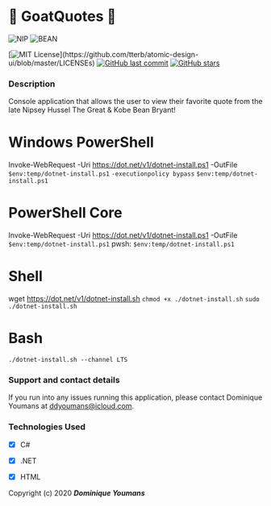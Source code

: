 # 🐐 GoatQuotes  🐐
<!-- Nip & Kobe image -->
![NIP](https://media.giphy.com/media/1k2Tu9c5RlAHaa2sG9/giphy.gif)
![BEAN](https://media.giphy.com/media/eH5e8LXYBzKKI/giphy.gif)
<!-- badges -->
[![MIT License](https://img.shields.io/apm/l/atomic-design-ui.svg?)](https://github.com/tterb/atomic-design-ui/blob/master/LICENSEs)
[![GitHub last commit](https://img.shields.io/github/last-commit/google/skia.svg?style=flat)]()
[![GitHub stars](https://img.shields.io/github/stars/badges/shields.svg?style=social&label=Stars&style=plastic)]()
<!-- break -->
### Description

Console application that allows the user to view their favorite quote from the late Nipsey Hussel The Great & Kobe Bean Bryant!

# Windows PowerShell
Invoke-WebRequest -Uri https://dot.net/v1/dotnet-install.ps1 -OutFile ```$env:temp/dotnet-install.ps1```
 ```-executionpolicy bypass```
 ```$env:temp/dotnet-install.ps1```

# PowerShell Core
Invoke-WebRequest -Uri https://dot.net/v1/dotnet-install.ps1 -OutFile ```$env:temp/dotnet-install.ps1```
 pwsh: ```$env:temp/dotnet-install.ps1```

# Shell
wget https://dot.net/v1/dotnet-install.sh 
```chmod +x ./dotnet-install.sh```
```sudo ./dotnet-install.sh```


# Bash
```./dotnet-install.sh --channel LTS```


### Support and contact details

If you run into any issues running this application, please contact Dominique Youmans at ddyoumans@icloud.com.

### Technologies Used

 - [x] C#
 - [x] .NET
 - [x] HTML



Copyright (c) 2020 **_Dominique Youmans_**

